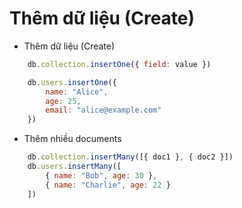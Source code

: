 # Thêm dữ liệu (Create)

- Thêm dữ liệu (Create)
```js
	db.collection.insertOne({ field: value })

	db.users.insertOne({
		name: "Alice",
		age: 25,
		email: "alice@example.com"
	})
```
- Thêm nhiều documents
```js
	db.collection.insertMany([{ doc1 }, { doc2 }])
	db.users.insertMany([
		{ name: "Bob", age: 30 },
		{ name: "Charlie", age: 22 }
	])

```